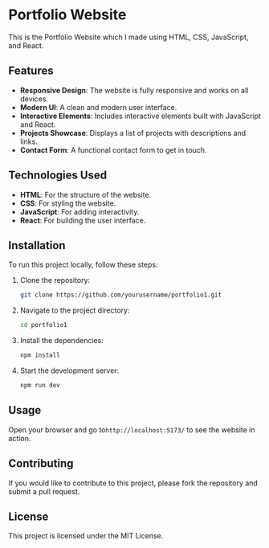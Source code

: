 # Portfolio Website

This is the Portfolio Website which I made using HTML, CSS, JavaScript, and React.

## Features

- **Responsive Design**: The website is fully responsive and works on all devices.
- **Modern UI**: A clean and modern user interface.
- **Interactive Elements**: Includes interactive elements built with JavaScript and React.
- **Projects Showcase**: Displays a list of projects with descriptions and links.
- **Contact Form**: A functional contact form to get in touch.

## Technologies Used

- **HTML**: For the structure of the website.
- **CSS**: For styling the website.
- **JavaScript**: For adding interactivity.
- **React**: For building the user interface.

## Installation

To run this project locally, follow these steps:

1. Clone the repository:
   ```bash
   git clone https://github.com/yourusername/portfolio1.git
   ```
2. Navigate to the project directory:
   ```bash
   cd portfolio1
   ```
3. Install the dependencies:
   ```bash
   npm install
   ```
4. Start the development server:
   ```bash
   npm run dev
   ```

## Usage

Open your browser and go to`http://localhost:5173/` to see the website in action.

## Contributing

If you would like to contribute to this project, please fork the repository and submit a pull request.

## License

This project is licensed under the MIT License.
